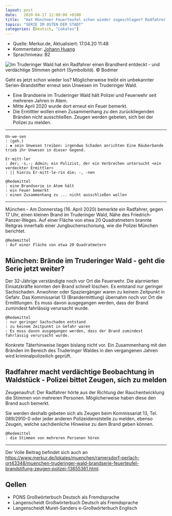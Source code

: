 ```yaml
---
layout: post
date:   2020-04-17 12:00:00 +0100
title:  "Hat Münchner Feuerteufel schon wieder zugeschlagen? Radfahrer berichtet von unheimlicher Beobachtung im Wald"
topics: "SERIE IM OSTEN DER STADT"
categories: [Deutsch, "Lokales"]
---
```


- Quelle: Merkur.de, Aktualisiert: 17.04.20 11:48
- Kommentator: [Johann Huang](http://www.johannhuang.com/)
- Sprachniveau: B2


![Im Truderinger Wald hat ein Radfahrer einen Brandherd entdeckt - und verdächtige Stimmen gehört (Symbolbild). © Bodmer](https://www.merkur.de/bilder/2020/04/17/13655361/629052090-muenchen-truderinger-wald-brandserie-Mlj6AJkSCNG.jpg)

Geht es jetzt schon wieder los? Möglicherweise treibt ein unbekannter Serien-Brandstifter erneut sein Unwesen im Truderinger Wald.

- Eine Brandserie im Truderinger Wald hält Polizei und Feuerwehr seit mehreren Jahren in Atem.
- Mitte April 2020 wurde dort erneut ein Feuer bemerkt.
- Die Ermittler wollen einen Zusammenhang zu den zurückliegenden Bränden nicht ausschließen. Zeugen werden gebeten, sich bei der Polizei zu melden.

---

    Un·we·sen
    : (geh.)
    : ▪ sein Unwesen treiben: irgendwo Schaden anrichten Eine Räuberbande trieb ihr Unwesen in dieser Gegend.

    Er·mịtt·ler
    : der; -s,-; Admin; ein Polizist, der ein Verbrechen untersucht <ein verdeckter Ermittler>
    : || hierzu Er·mịtt·le·rin die; -, -nen

    @Redemittel
    : eine Brandserie in Atem hält
    : ein Feuer bemerkt
    : einen Zusammenhang zu ... nicht ausschließen wollen

---

München - Am Donnerstag (16. April 2020) bemerkte ein Radfahrer, gegen 17 Uhr, einen kleinen Brand im Truderinger Wald, Nähe des Friedrich-Panzer-Weges. Auf einer Fläche von etwa 20 Quadratmetern brannte Reitgras innerhalb einer Jungbuchenschonung, wie die Polizei München berichtet.

    @Redemittel
    : Auf einer Fläche von etwa 20 Quadratmetern


## München: Brände im Truderinger Wald - geht die Serie jetzt weiter?

Der 32-Jährige verständigte noch vor Ort die Feuerwehr. Die alarmierten Einsatzkräfte konnten den Brand schnell löschen. Es entstand nur geringer Sachschaden. Anwohner oder Spaziergänger waren zu keinem Zeitpunkt in Gefahr. Das Kommissariat 13 (Brandermittlung) übernahm noch vor Ort die Ermittlungen. Es muss davon ausgegangen werden, dass der Brand zumindest fahrlässig verursacht wurde.

    @Redemittel
    : nur geringer Sachschaden entstand
    : zu keinem Zeitpunkt in Gefahr waren
    : Es muss davon ausgegangen werden, dass der Brand zumindest fahrlässig verursacht wurde.


Konkrete Täterhinweise liegen bislang nicht vor. Ein Zusammenhang mit den Bränden im Bereich des Truderinger Waldes in den vergangenen Jahren wird kriminalpolizeilich geprüft. 


## Radfahrer macht verdächtige Beobachtung in Waldstück - Polizei bittet Zeugen, sich zu melden

Zeugenaufruf: Der Radfahrer hörte aus der Richtung der Rauchentwicklung die Stimmen von mehreren Personen. Möglicherweise haben diese den Brand auch bemerkt. 

Sie werden deshalb gebeten sich als Zeugen beim Kommissariat 13, Tel. 089/2910-0 oder jeder anderen Polizeidienststelle zu melden, ebenso Zeugen, welche sachdienliche Hinweise zu dem Brand geben können.

    @Redemittel
    : die Stimmen von mehreren Personen hören

---

Der Volle Beitrag befindet sich auch an <https://www.merkur.de/lokales/muenchen/ramersdorf-perlach-ort43348/muenchen-truderinger-wald-brandserie-feuerteufel-brandstifung-zeugen-polizei-13655361.html>.


## Qellen

- PONS Großwörterbuch Deutsch als Fremdsprache
- Langenscheidt Großwörterbuch Deutsch als Fremdsprache
- Langenscheidt Muret-Sanders e-Großwörterbuch Englisch
